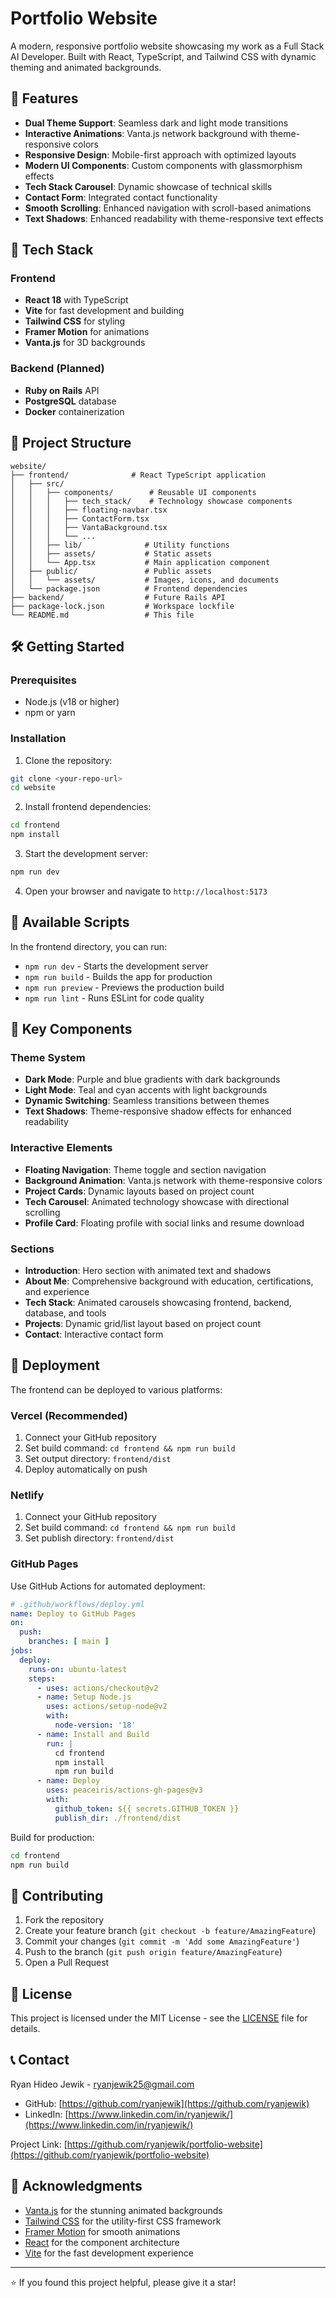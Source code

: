 # Portfolio Website

A modern, responsive portfolio website showcasing my work as a Full Stack AI Developer. Built with React, TypeScript, and Tailwind CSS with dynamic theming and animated backgrounds.

## 🌟 Features

- **Dual Theme Support**: Seamless dark and light mode transitions
- **Interactive Animations**: Vanta.js network background with theme-responsive colors
- **Responsive Design**: Mobile-first approach with optimized layouts
- **Modern UI Components**: Custom components with glassmorphism effects
- **Tech Stack Carousel**: Dynamic showcase of technical skills
- **Contact Form**: Integrated contact functionality
- **Smooth Scrolling**: Enhanced navigation with scroll-based animations
- **Text Shadows**: Enhanced readability with theme-responsive text effects

## 🚀 Tech Stack

### Frontend
- **React 18** with TypeScript
- **Vite** for fast development and building
- **Tailwind CSS** for styling
- **Framer Motion** for animations
- **Vanta.js** for 3D backgrounds

### Backend (Planned)
- **Ruby on Rails** API
- **PostgreSQL** database
- **Docker** containerization

## 📁 Project Structure

```
website/
├── frontend/              # React TypeScript application
│   ├── src/
│   │   ├── components/        # Reusable UI components
│   │   │   ├── tech_stack/    # Technology showcase components
│   │   │   ├── floating-navbar.tsx
│   │   │   ├── ContactForm.tsx
│   │   │   ├── VantaBackground.tsx
│   │   │   └── ...
│   │   ├── lib/              # Utility functions
│   │   ├── assets/           # Static assets
│   │   └── App.tsx           # Main application component
│   ├── public/               # Public assets
│   │   └── assets/           # Images, icons, and documents
│   └── package.json          # Frontend dependencies
├── backend/                  # Future Rails API
├── package-lock.json         # Workspace lockfile
└── README.md                 # This file
```

## 🛠️ Getting Started

### Prerequisites
- Node.js (v18 or higher)
- npm or yarn

### Installation

1. Clone the repository:
```bash
git clone <your-repo-url>
cd website
```

2. Install frontend dependencies:
```bash
cd frontend
npm install
```

3. Start the development server:
```bash
npm run dev
```

4. Open your browser and navigate to `http://localhost:5173`

## 📜 Available Scripts

In the frontend directory, you can run:

- `npm run dev` - Starts the development server
- `npm run build` - Builds the app for production
- `npm run preview` - Previews the production build
- `npm run lint` - Runs ESLint for code quality

## 🎨 Key Components

### Theme System
- **Dark Mode**: Purple and blue gradients with dark backgrounds
- **Light Mode**: Teal and cyan accents with light backgrounds
- **Dynamic Switching**: Seamless transitions between themes
- **Text Shadows**: Theme-responsive shadow effects for enhanced readability

### Interactive Elements
- **Floating Navigation**: Theme toggle and section navigation
- **Background Animation**: Vanta.js network with theme-responsive colors
- **Project Cards**: Dynamic layouts based on project count
- **Tech Carousel**: Animated technology showcase with directional scrolling
- **Profile Card**: Floating profile with social links and resume download

### Sections
- **Introduction**: Hero section with animated text and shadows
- **About Me**: Comprehensive background with education, certifications, and experience
- **Tech Stack**: Animated carousels showcasing frontend, backend, database, and tools
- **Projects**: Dynamic grid/list layout based on project count
- **Contact**: Interactive contact form

## 🚀 Deployment

The frontend can be deployed to various platforms:

### Vercel (Recommended)
1. Connect your GitHub repository
2. Set build command: `cd frontend && npm run build`
3. Set output directory: `frontend/dist`
4. Deploy automatically on push

### Netlify
1. Connect your GitHub repository
2. Set build command: `cd frontend && npm run build`
3. Set publish directory: `frontend/dist`

### GitHub Pages
Use GitHub Actions for automated deployment:
```yaml
# .github/workflows/deploy.yml
name: Deploy to GitHub Pages
on:
  push:
    branches: [ main ]
jobs:
  deploy:
    runs-on: ubuntu-latest
    steps:
      - uses: actions/checkout@v2
      - name: Setup Node.js
        uses: actions/setup-node@v2
        with:
          node-version: '18'
      - name: Install and Build
        run: |
          cd frontend
          npm install
          npm run build
      - name: Deploy
        uses: peaceiris/actions-gh-pages@v3
        with:
          github_token: ${{ secrets.GITHUB_TOKEN }}
          publish_dir: ./frontend/dist
```

Build for production:
```bash
cd frontend
npm run build
```

## 🤝 Contributing

1. Fork the repository
2. Create your feature branch (`git checkout -b feature/AmazingFeature`)
3. Commit your changes (`git commit -m 'Add some AmazingFeature'`)
4. Push to the branch (`git push origin feature/AmazingFeature`)
5. Open a Pull Request

## 📝 License

This project is licensed under the MIT License - see the [LICENSE](LICENSE) file for details.

## 📞 Contact

Ryan Hideo Jewik - [ryanjewik25@gmail.com](mailto:ryanjewik25@gmail.com)

- GitHub: [https://github.com/ryanjewik](https://github.com/ryanjewik)
- LinkedIn: [https://www.linkedin.com/in/ryanjewik/](https://www.linkedin.com/in/ryanjewik/)

Project Link: [https://github.com/ryanjewik/portfolio-website](https://github.com/ryanjewik/portfolio-website)

## 🙏 Acknowledgments

- [Vanta.js](https://www.vantajs.com/) for the stunning animated backgrounds
- [Tailwind CSS](https://tailwindcss.com/) for the utility-first CSS framework
- [Framer Motion](https://www.framer.com/motion/) for smooth animations
- [React](https://reactjs.org/) for the component architecture
- [Vite](https://vitejs.dev/) for the fast development experience

---

⭐ If you found this project helpful, please give it a star!
